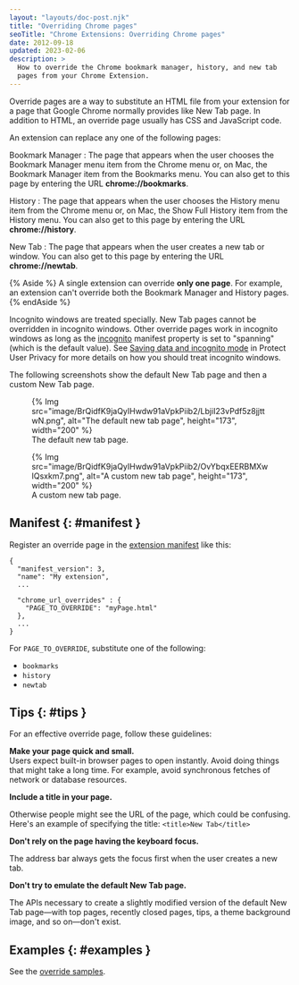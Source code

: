 ```yaml
---
layout: "layouts/doc-post.njk"
title: "Overriding Chrome pages"
seoTitle: "Chrome Extensions: Overriding Chrome pages"
date: 2012-09-18
updated: 2023-02-06
description: >
  How to override the Chrome bookmark manager, history, and new tab
  pages from your Chrome Extension.
---
```


Override pages are a way to substitute an HTML file from your extension for a page that Google
Chrome normally provides like New Tab page. In addition to HTML, an override page usually has CSS and JavaScript code.

An extension can replace any one of the following pages:

Bookmark Manager
: The page that appears when the user chooses the Bookmark Manager menu item
from the Chrome menu or, on Mac, the Bookmark Manager item from the Bookmarks menu. You can also
get to this page by entering the URL **chrome://bookmarks**.

History
: The page that appears when the user chooses the History menu item from the Chrome
menu or, on Mac, the Show Full History item from the History menu. You can also get to this page
by entering the URL **chrome://history**.

New Tab
: The page that appears when the user creates a new tab or window. You can also get to
this page by entering the URL **chrome://newtab**.

{% Aside %}
A single extension can override <b>only one page</b>. For example, an extension can't override both the Bookmark Manager and History pages.
{% endAside %}

Incognito windows are treated specially. New Tab pages cannot be overridden in incognito windows.
Other override pages work in incognito windows as long as the [incognito][1] manifest property is
set to "spanning" (which is the default value). See [Saving data and incognito mode][2] in Protect User Privacy for more details on how you should treat incognito windows.

The following screenshots show the default New Tab page and then a custom New Tab page.

<figure>
  {% Img src="image/BrQidfK9jaQyIHwdw91aVpkPiib2/LbjiI23vPdf5z8jjttwN.png",
       alt="The default new tab page", height="173", width="200" %}
  <figcaption>The default new tab page.</figcaption>
</figure>

<figure>
  {% Img src="image/BrQidfK9jaQyIHwdw91aVpkPiib2/OvYbqxEERBMXwIQsxkm7.png",
       alt="A custom new tab page", height="173", width="200" %}
  <figcaption>A custom new tab page.</figcaption>
</figure>

## Manifest {: #manifest }

Register an override page in the [extension manifest][3] like this:

```json/4-6
{
  "manifest_version": 3,
  "name": "My extension",
  ...

  "chrome_url_overrides" : {
    "PAGE_TO_OVERRIDE": "myPage.html"
  },
  ...
}
```

For `PAGE_TO_OVERRIDE`, substitute one of the following:

- `bookmarks`
- `history`
- `newtab`

## Tips {: #tips }

For an effective override page, follow these guidelines:

**Make your page quick and small.**<br/>Users expect built-in browser pages to open instantly. Avoid doing things that might take a long
time. For example, avoid synchronous fetches of network or database resources.

**Include a title in your page.**

Otherwise people might see the URL of the page, which could be confusing. Here's an example of
specifying the title: `<title>New Tab</title>`

**Don't rely on the page having the keyboard focus.**

The address bar always gets the focus first when the user creates a new tab.

**Don't try to emulate the default New Tab page.**

The APIs necessary to create a slightly modified version of the default New Tab page—with top
pages, recently closed pages, tips, a theme background image, and so on—don't exist.

## Examples {: #examples }

See the [override samples][4].

[1]: /docs/extensions/mv3/manifest/incognito
[2]: /docs/extensions/mv3/user_privacy#data-incognito
[3]: /docs/extensions/mv3/manifest/
[4]: /docs/extensions/mv3/samples#search:chrome_url_overrides
